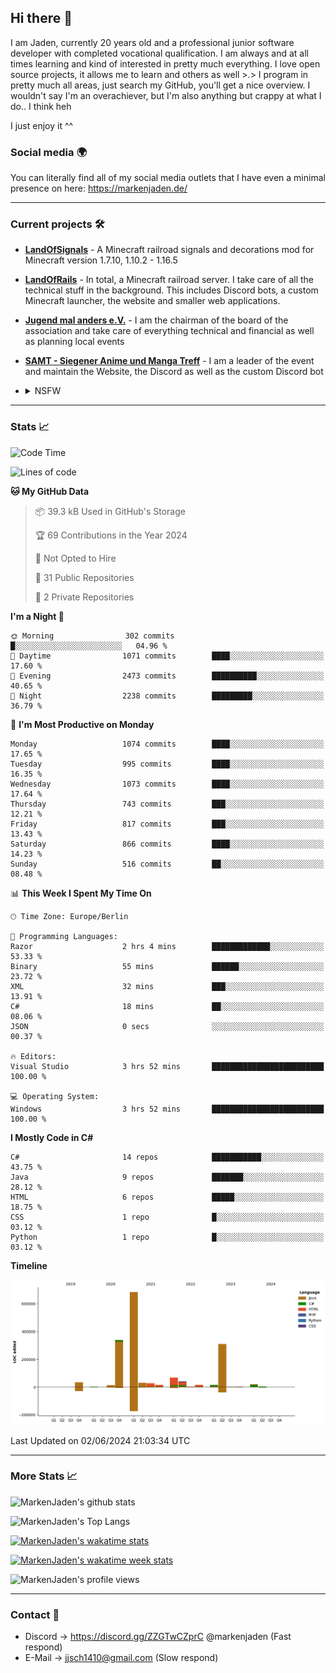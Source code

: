 ## Hi there 👋
I am Jaden, currently 20 years old and a professional junior software developer with completed vocational qualification. I am always and at all times learning and kind of interested in pretty much everything. I love open source projects, it allows me to learn and others as well >.>
I program in pretty much all areas, just search my GitHub, you'll get a nice overview.
I wouldn't say I'm an overachiever, but I'm also anything but crappy at what I do.. I think heh

I just enjoy it ^^

### Social media 🌍

You can literally find all of my social media outlets that I have even a minimal presence on here: https://markenjaden.de/

---

### Current projects 🛠

* [**LandOfSignals**](https://github.com/LandOfRails/LandOfSignals) - A Minecraft railroad signals and decorations mod for Minecraft version 1.7.10, 1.10.2 - 1.16.5
* [**LandOfRails**](https://github.com/LandOfRails) - In total, a Minecraft railroad server. I take care of all the technical stuff in the background. This includes Discord bots, a custom Minecraft launcher, the website and smaller web applications.
* [**Jugend mal anders e.V.**](https://jugendmalanders.de/) - I am the chairman of the board of the association and take care of everything technical and financial as well as planning local events
* [**SAMT - Siegener Anime und Manga Treff**](https://github.com/Siegener-Anime-und-Manga-Treff-SAMT) - I am a leader of the event and maintain the Website, the Discord as well as the custom Discord bot
* <details> 
  <summary>NSFW</summary>
  
  [**Nekos**](https://github.com/MarkenJaden/Nekos) - Website providing you with random lewd neko pics
  
</details>

---

### Stats 📈

<!--START_SECTION:waka-->
![Code Time](http://img.shields.io/badge/Code%20Time-1%2C232%20hrs%201%20min-blue)

![Lines of code](https://img.shields.io/badge/From%20Hello%20World%20I%27ve%20Written-1.6%20million%20lines%20of%20code-blue)

**🐱 My GitHub Data** 

> 📦 39.3 kB Used in GitHub's Storage 
 > 
> 🏆 69 Contributions in the Year 2024
 > 
> 🚫 Not Opted to Hire
 > 
> 📜 31 Public Repositories 
 > 
> 🔑 2 Private Repositories 
 > 
**I'm a Night 🦉** 

```text
🌞 Morning                302 commits         █░░░░░░░░░░░░░░░░░░░░░░░░   04.96 % 
🌆 Daytime                1071 commits        ████░░░░░░░░░░░░░░░░░░░░░   17.60 % 
🌃 Evening                2473 commits        ██████████░░░░░░░░░░░░░░░   40.65 % 
🌙 Night                  2238 commits        █████████░░░░░░░░░░░░░░░░   36.79 % 
```
📅 **I'm Most Productive on Monday** 

```text
Monday                   1074 commits        ████░░░░░░░░░░░░░░░░░░░░░   17.65 % 
Tuesday                  995 commits         ████░░░░░░░░░░░░░░░░░░░░░   16.35 % 
Wednesday                1073 commits        ████░░░░░░░░░░░░░░░░░░░░░   17.64 % 
Thursday                 743 commits         ███░░░░░░░░░░░░░░░░░░░░░░   12.21 % 
Friday                   817 commits         ███░░░░░░░░░░░░░░░░░░░░░░   13.43 % 
Saturday                 866 commits         ████░░░░░░░░░░░░░░░░░░░░░   14.23 % 
Sunday                   516 commits         ██░░░░░░░░░░░░░░░░░░░░░░░   08.48 % 
```


📊 **This Week I Spent My Time On** 

```text
🕑︎ Time Zone: Europe/Berlin

💬 Programming Languages: 
Razor                    2 hrs 4 mins        █████████████░░░░░░░░░░░░   53.33 % 
Binary                   55 mins             ██████░░░░░░░░░░░░░░░░░░░   23.72 % 
XML                      32 mins             ███░░░░░░░░░░░░░░░░░░░░░░   13.91 % 
C#                       18 mins             ██░░░░░░░░░░░░░░░░░░░░░░░   08.06 % 
JSON                     0 secs              ░░░░░░░░░░░░░░░░░░░░░░░░░   00.37 % 

🔥 Editors: 
Visual Studio            3 hrs 52 mins       █████████████████████████   100.00 % 

💻 Operating System: 
Windows                  3 hrs 52 mins       █████████████████████████   100.00 % 
```

**I Mostly Code in C#** 

```text
C#                       14 repos            ███████████░░░░░░░░░░░░░░   43.75 % 
Java                     9 repos             ███████░░░░░░░░░░░░░░░░░░   28.12 % 
HTML                     6 repos             █████░░░░░░░░░░░░░░░░░░░░   18.75 % 
CSS                      1 repo              █░░░░░░░░░░░░░░░░░░░░░░░░   03.12 % 
Python                   1 repo              █░░░░░░░░░░░░░░░░░░░░░░░░   03.12 % 
```



**Timeline**

![Lines of Code chart](https://raw.githubusercontent.com/MarkenJaden/MarkenJaden/main/assets/bar_graph.png)


 Last Updated on 02/06/2024 21:03:34 UTC
<!--END_SECTION:waka-->

---

### More Stats 📈

![MarkenJaden's github stats](https://github-readme-stats.vercel.app/api?username=MarkenJaden&count_private=true&show_icons=true&theme=radical)

![MarkenJaden's Top Langs](https://github-readme-stats.vercel.app/api/top-langs/?username=MarkenJaden&theme=radical)

[![MarkenJaden's wakatime stats](https://github-readme-stats.vercel.app/api/wakatime?username=MarkenJaden&theme=radical)](https://wakatime.com/@17f322c9-222a-48b4-9e15-983c41f7aed4)

[![MarkenJaden's wakatime week stats](https://wakatime.com/badge/user/17f322c9-222a-48b4-9e15-983c41f7aed4.svg)](https://wakatime.com/@17f322c9-222a-48b4-9e15-983c41f7aed4)

<!--[![MarkenJaden's Codewars stats](https://www.codewars.com/users/MarkenJaden/badges/large)](https://www.codewars.com/users/MarkenJaden)-->

![MarkenJaden's profile views](https://komarev.com/ghpvc/?username=MarkenJaden)

---

### Contact 💌

* Discord -> https://discord.gg/ZZGTwCZprC @markenjaden (Fast respond)
* E-Mail -> jjsch1410@gmail.com (Slow respond)



<!--
**MarkenJaden/MarkenJaden** is a ✨ _special_ ✨ repository because its `README.md` (this file) appears on your GitHub profile.

Here are some ideas to get you started:

- 🔭 I’m currently working on ...
- 🌱 I’m currently learning ...
- 👯 I’m looking to collaborate on ...
- 🤔 I’m looking for help with ...
- 💬 Ask me about ...
- 📫 How to reach me: ...
- 😄 Pronouns: ...
- ⚡ Fun fact: ...
-->
